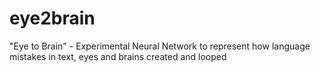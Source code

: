 # eye2brain
"Eye to Brain" - Experimental Neural Network to represent how language mistakes in text, eyes and brains created and looped
